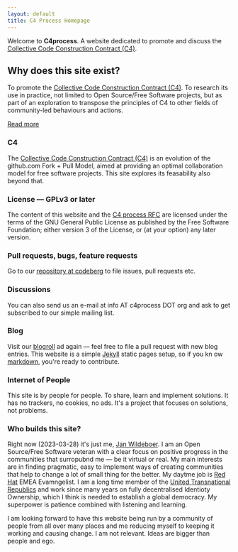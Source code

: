 ```yaml
---
layout: default
title: C4 Process Homepage
---
```


Welcome to **C4process**. A website dedicated to promote and discuss the [Collective Code Construction Contract (C4)](https://rfc.zeromq.org/spec/42/).

## Why does this site exist?

To promote the [Collective Code Construction Contract (C4)](/C4/). To research its use in practice, not limited to Open Source/Free Software projects, but as part of an exploration to transpose the principles of C4 to other fields of community-led behaviours and actions.

[Read more](/blog/2023-03-27/)

### C4

The [Collective Code Construction Contract (C4)](/c4/) is an evolution of the github.com Fork + Pull Model, aimed at providing an optimal collaboration model for free software projects. This site explores its feasability also beyond that.

### License &mdash; GPLv3 or later

The content of this website and the [C4 process RFC](/C4/) are licensed under the terms of the GNU General Public License as published by the Free Software Foundation; either version 3 of the License, or (at your option) any later version.

### Pull requests, bugs, feature requests

Go to our [repository at codeberg](https://codeberg.org/jwildeboer/c4processweb) to file issues, pull requests etc.

### Discussions

You can also send us an e-mail at info AT c4process DOT org and ask to get subscribed to our simple mailing list.

### Blog

Visit our [blogroll](/blog/index.html) ad again &mdash; feel free to file a pull request with new blog entries. This website is a simple [Jekyll](https://jekyllrb.com) static pages setup, so if you kn ow [markdown](https://en.wikipedia.org/wiki/Markdown), you're ready to contribute.

### Internet of People

This site is by people for people. To share, learn and implement solutions. It has no trackers, no cookies, no ads. It's a project that focuses on solutions, not problems.

### Who builds this site?

Right now (2023-03-28) it's just me, [Jan Wildeboer](https://jan.wildeboer.net). I am an Open Source/Free Software veteran with a clear focus on positive progress in the communities that surropubnd me &mdash; be it virtual or real. My main interests are in finding pragmatic, easy to implement ways of creating communities that help to change a lot of small thing for the better. My daytme job is [Red Hat](https://www.redhat.com) EMEA Evamngelist. I am a long time member of the [United Transnational Republics](https://www.utnr.org) and work since many years on fully decentralised Identioty Ownership, which I think is needed to establish a global democracy. My superpower is patience combined with listening and learning.

I am looking forward to have this website being run by a community of people from all over many places and me reducing myself to keeping it working and causing change. I am not relevant. Ideas are bigger than people and ego.